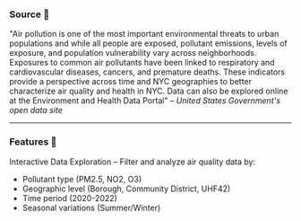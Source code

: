 ### Source 👾

"Air pollution is one of the most important environmental threats to urban populations and while all people are exposed, pollutant emissions, levels of exposure, and population vulnerability vary across neighborhoods. Exposures to common air pollutants have been linked to respiratory and cardiovascular diseases, cancers, and premature deaths. These indicators provide a perspective across time and NYC geographies to better characterize air quality and health in NYC. Data can also be explored online at the Environment and Health Data Portal" – <em>United States Government's open data site</em>
___
### Features 👾
Interactive Data Exploration – Filter and analyze air quality data by:
  - Pollutant type (PM2.5, NO2, O3)
  - Geographic level (Borough, Community District, UHF42)
  - Time period (2020-2022)
  - Seasonal variations (Summer/Winter)